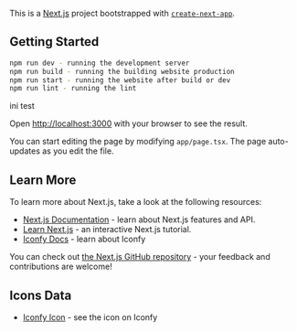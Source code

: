 This is a [Next.js](https://nextjs.org) project bootstrapped with [`create-next-app`](https://nextjs.org/docs/app/api-reference/cli/create-next-app).

## Getting Started

```bash
npm run dev - running the development server
npm run build - running the building website production
npm run start - running the website after build or dev
npm run lint - running the lint
```

ini test

Open [http://localhost:3000](http://localhost:3000) with your browser to see the result.

You can start editing the page by modifying `app/page.tsx`. The page auto-updates as you edit the file.

## Learn More

To learn more about Next.js, take a look at the following resources:

- [Next.js Documentation](https://nextjs.org/docs) - learn about Next.js features and API.
- [Learn Next.js](https://nextjs.org/learn) - an interactive Next.js tutorial.
- [Iconfy Docs](https://iconify.design/docs/icon-components/react/#iconify-for-react) - learn about Iconfy

You can check out [the Next.js GitHub repository](https://github.com/vercel/next.js) - your feedback and contributions are welcome!

## Icons Data

- [Iconfy Icon](https://icon-sets.iconify.design/) - see the icon on Iconfy
